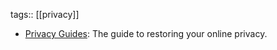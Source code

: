 tags:: [[privacy]]

- [Privacy Guides](https://www.privacyguides.org/): The guide to restoring your online privacy.